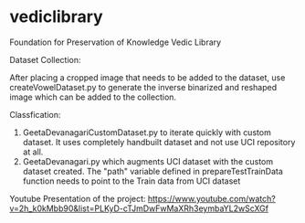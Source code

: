 # vediclibrary
Foundation for Preservation of Knowledge Vedic Library

Dataset Collection:

After placing a cropped image that needs to be added to the dataset, use createVowelDataset.py to generate the inverse binarized and reshaped image which can be added to the collection. 




Classfication:

1. GeetaDevanagariCustomDataset.py to iterate quickly with custom dataset. It uses completely handbuilt dataset and not use UCI repository at all.
2. GeetaDevanagari.py which augments UCI dataset with the custom dataset created. The "path" variable defined in prepareTestTrainData function needs to point to the Train data from UCI dataset


Youtube Presentation of the project: https://www.youtube.com/watch?v=2h_k0kMbb90&list=PLKyD-cTJmDwFwMaXRh3eymbaYL2wScXGf
